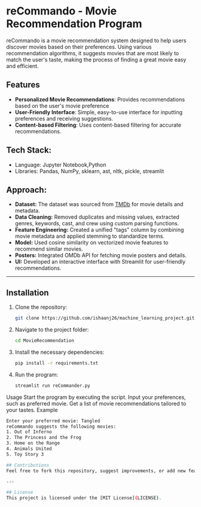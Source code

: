 # reCommando - Movie Recommendation Program

reCommando is a movie recommendation system designed to help users discover movies based on their preferences. Using various recommendation algorithms, it suggests movies that are most likely to match the user's taste, making the process of finding a great movie easy and efficient.

## Features

- **Personalized Movie Recommendations**: Provides recommendations based on the user's movie preference
- **User-Friendly Interface**: Simple, easy-to-use interface for inputting preferences and receiving suggestions.
- **Content-based Filtering**: Uses content-based filtering for accurate recommendations.

## Tech Stack:
- Language: Jupyter Notebook,Python
- Libraries: Pandas, NumPy, sklearn, ast, nltk, pickle, streamlit

## Approach:
- **Dataset:** The dataset was sourced from [TMDb](https://www.themoviedb.org/) for movie details and metadata.
- **Data Cleaning:** Removed duplicates and missing values, extracted genres, keywords, cast, and crew using custom parsing functions.
- **Feature Engineering:** Created a unified "tags" column by combining movie metadata and applied stemming to standardize terms.
- **Model:** Used cosine similarity on vectorized movie features to recommend similar movies.
- **Posters:** Integrated OMDb API for fetching movie posters and details.
- **UI:** Developed an interactive interface with Streamlit for user-friendly recommendations.

---

## Installation

1. Clone the repository:
   ```bash
   git clone https://github.com/ishaanj26/machine_learning_project.git
2. Navigate to the project folder:
   ```bash
   cd MovieRecommendation
3. Install the necessary dependencies:
   ```bash
   pip install -r requirements.txt
4. Run the program:
   ```bash
   streamlit run reCommander.py

Usage
Start the program by executing the script.
Input your preferences, such as preferred movie.
Get a list of movie recommendations tailored to your tastes.
Example
   ```bash
   Enter your preferred movie: Tangled
reCommando suggests the following movies:
1. Out of Inferno
2. The Princess and the Frog
3. Home on the Range
4. Animals United
5. Toy Story 3
   
## Contributions
Feel free to fork this repository, suggest improvements, or add new features! 😊

---

## License
This project is licensed under the [MIT License](LICENSE).

